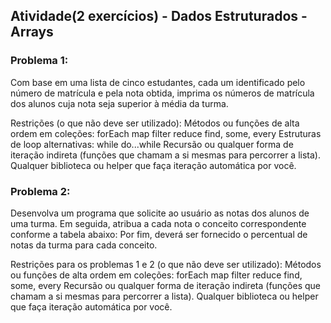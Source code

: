 ## Atividade(2 exercícios) - Dados Estruturados - Arrays

### Problema 1:

Com base em uma lista de cinco estudantes, cada um identificado pelo número de matrícula e pela nota obtida, imprima os números de matrícula dos alunos cuja nota seja superior à média da turma.

Restrições (o que não deve ser utilizado):
Métodos ou funções de alta ordem em coleções:
forEach
map
filter
reduce
find, some, every
Estruturas de loop alternativas:
while
do...while
Recursão ou qualquer forma de iteração indireta (funções que chamam a si mesmas para percorrer a lista).
Qualquer biblioteca ou helper que faça iteração automática por você.


### Problema 2:
Desenvolva um programa que solicite ao usuário as notas dos alunos de uma turma. Em seguida, atribua a cada nota o conceito correspondente conforme a tabela abaixo:
Por fim, deverá ser fornecido o percentual de notas da turma para cada conceito.

Restrições para os problemas 1 e 2 (o que não deve ser utilizado):
Métodos ou funções de alta ordem em coleções:
forEach
map
filter
reduce
find, some, every
Recursão ou qualquer forma de iteração indireta (funções que chamam a si mesmas para percorrer a lista).
Qualquer biblioteca ou helper que faça iteração automática por você.
